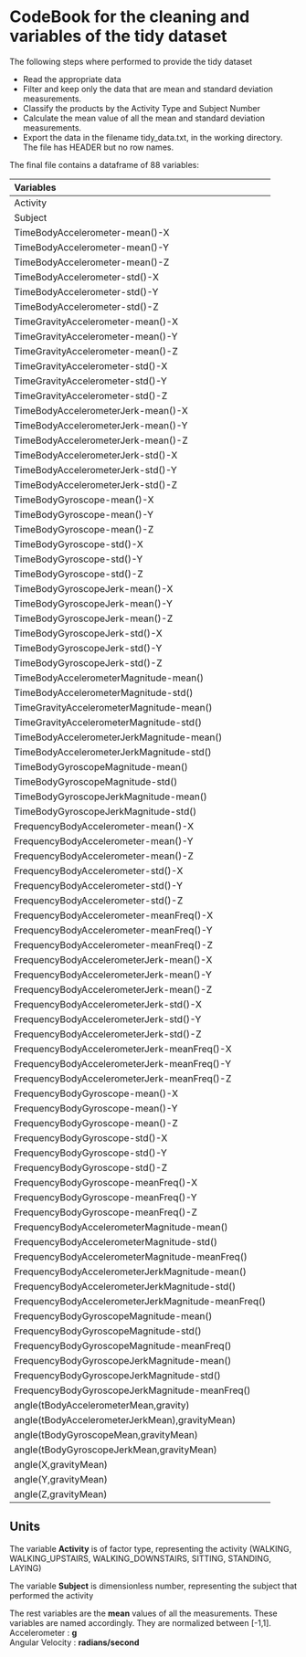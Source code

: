# CodeBook for the cleaning and variables of the tidy dataset


The following steps where performed to provide the tidy dataset

* Read the appropriate data
* Filter and keep only the data that are  mean and standard deviation measurements.
* Classify the products by the Activity Type and Subject Number
* Calculate the mean value of all the mean and standard deviation measurements.
* Export the data in the filename tidy_data.txt, in the working directory. The file has HEADER but no row names.

The final file contains a dataframe of 88 variables:

|Variables                                          |
|:--------------------------------------------------|
|Activity                                           |
|Subject                                            |
|TimeBodyAccelerometer-mean()-X                     |
|TimeBodyAccelerometer-mean()-Y                     |
|TimeBodyAccelerometer-mean()-Z                     |
|TimeBodyAccelerometer-std()-X                      |
|TimeBodyAccelerometer-std()-Y                      |
|TimeBodyAccelerometer-std()-Z                      |
|TimeGravityAccelerometer-mean()-X                  |
|TimeGravityAccelerometer-mean()-Y                  |
|TimeGravityAccelerometer-mean()-Z                  |
|TimeGravityAccelerometer-std()-X                   |
|TimeGravityAccelerometer-std()-Y                   |
|TimeGravityAccelerometer-std()-Z                   |
|TimeBodyAccelerometerJerk-mean()-X                 |
|TimeBodyAccelerometerJerk-mean()-Y                 |
|TimeBodyAccelerometerJerk-mean()-Z                 |
|TimeBodyAccelerometerJerk-std()-X                  |
|TimeBodyAccelerometerJerk-std()-Y                  |
|TimeBodyAccelerometerJerk-std()-Z                  |
|TimeBodyGyroscope-mean()-X                         |
|TimeBodyGyroscope-mean()-Y                         |
|TimeBodyGyroscope-mean()-Z                         |
|TimeBodyGyroscope-std()-X                          |
|TimeBodyGyroscope-std()-Y                          |
|TimeBodyGyroscope-std()-Z                          |
|TimeBodyGyroscopeJerk-mean()-X                     |
|TimeBodyGyroscopeJerk-mean()-Y                     |
|TimeBodyGyroscopeJerk-mean()-Z                     |
|TimeBodyGyroscopeJerk-std()-X                      |
|TimeBodyGyroscopeJerk-std()-Y                      |
|TimeBodyGyroscopeJerk-std()-Z                      |
|TimeBodyAccelerometerMagnitude-mean()              |
|TimeBodyAccelerometerMagnitude-std()               |
|TimeGravityAccelerometerMagnitude-mean()           |
|TimeGravityAccelerometerMagnitude-std()            |
|TimeBodyAccelerometerJerkMagnitude-mean()          |
|TimeBodyAccelerometerJerkMagnitude-std()           |
|TimeBodyGyroscopeMagnitude-mean()                  |
|TimeBodyGyroscopeMagnitude-std()                   |
|TimeBodyGyroscopeJerkMagnitude-mean()              |
|TimeBodyGyroscopeJerkMagnitude-std()               |
|FrequencyBodyAccelerometer-mean()-X                |
|FrequencyBodyAccelerometer-mean()-Y                |
|FrequencyBodyAccelerometer-mean()-Z                |
|FrequencyBodyAccelerometer-std()-X                 |
|FrequencyBodyAccelerometer-std()-Y                 |
|FrequencyBodyAccelerometer-std()-Z                 |
|FrequencyBodyAccelerometer-meanFreq()-X            |
|FrequencyBodyAccelerometer-meanFreq()-Y            |
|FrequencyBodyAccelerometer-meanFreq()-Z            |
|FrequencyBodyAccelerometerJerk-mean()-X            |
|FrequencyBodyAccelerometerJerk-mean()-Y            |
|FrequencyBodyAccelerometerJerk-mean()-Z            |
|FrequencyBodyAccelerometerJerk-std()-X             |
|FrequencyBodyAccelerometerJerk-std()-Y             |
|FrequencyBodyAccelerometerJerk-std()-Z             |
|FrequencyBodyAccelerometerJerk-meanFreq()-X        |
|FrequencyBodyAccelerometerJerk-meanFreq()-Y        |
|FrequencyBodyAccelerometerJerk-meanFreq()-Z        |
|FrequencyBodyGyroscope-mean()-X                    |
|FrequencyBodyGyroscope-mean()-Y                    |
|FrequencyBodyGyroscope-mean()-Z                    |
|FrequencyBodyGyroscope-std()-X                     |
|FrequencyBodyGyroscope-std()-Y                     |
|FrequencyBodyGyroscope-std()-Z                     |
|FrequencyBodyGyroscope-meanFreq()-X                |
|FrequencyBodyGyroscope-meanFreq()-Y                |
|FrequencyBodyGyroscope-meanFreq()-Z                |
|FrequencyBodyAccelerometerMagnitude-mean()         |
|FrequencyBodyAccelerometerMagnitude-std()          |
|FrequencyBodyAccelerometerMagnitude-meanFreq()     |
|FrequencyBodyAccelerometerJerkMagnitude-mean()     |
|FrequencyBodyAccelerometerJerkMagnitude-std()      |
|FrequencyBodyAccelerometerJerkMagnitude-meanFreq() |
|FrequencyBodyGyroscopeMagnitude-mean()             |
|FrequencyBodyGyroscopeMagnitude-std()              |
|FrequencyBodyGyroscopeMagnitude-meanFreq()         |
|FrequencyBodyGyroscopeJerkMagnitude-mean()         |
|FrequencyBodyGyroscopeJerkMagnitude-std()          |
|FrequencyBodyGyroscopeJerkMagnitude-meanFreq()     |
|angle(tBodyAccelerometerMean,gravity)              |
|angle(tBodyAccelerometerJerkMean),gravityMean)     |
|angle(tBodyGyroscopeMean,gravityMean)              |
|angle(tBodyGyroscopeJerkMean,gravityMean)          |
|angle(X,gravityMean)                               |
|angle(Y,gravityMean)                               |
|angle(Z,gravityMean)                               |

## Units

The variable **Activity** is of factor type, representing the activity (WALKING, WALKING_UPSTAIRS, WALKING_DOWNSTAIRS, SITTING, STANDING, LAYING)  

The variable **Subject** is dimensionless number, representing the subject that performed the activity  

The rest variables are the **mean** values of all the measurements. These variables are named accordingly. They are normalized between [-1,1].  
Accelerometer : **g**  
Angular Velocity : **radians/second**  

